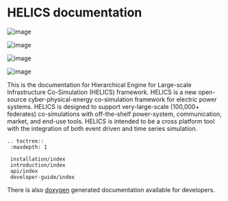 HELICS documentation
====================

![image](https://travis-ci.org/GMLC-TDC/HELICS-src.svg?branch=master)

![image](https://ci.appveyor.com/api/projects/status/afpa4mv0kgsjwvtn/branch/develop?svg=true)

![image](https://badges.gitter.im/GMLC-TDC/HELICS-src.png)

![image](https://img.shields.io/badge/docs-ready-blue.svg)

This is the documentation for Hierarchical Engine for Large-scale
Infrastructure Co-Simulation (HELICS) framework. HELICS is a new
open-source cyber-physical-energy co-simulation framework for electric
power systems. HELICS is designed to support very-large-scale (100,000+
federates) co-simulations with off-the-shelf power-system,
communication, market, and end-use tools. HELICS is intended to be a
cross platform tool with the integration of both event driven and time
series simulation.

```eval_rst
.. toctree::
 :maxdepth: 1

 installation/index
 introduction/index
 api/index
 developer-guide/index
```

There is also [doxygen](/HELICS-src/doxygen/) generated documentation
available for developers.
